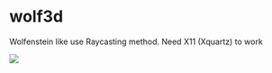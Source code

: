 # wolf3d
Wolfenstein like use Raycasting method. Need X11 (Xquartz) to work

<img src="https://raw.githubusercontent.com/emericspiroux/wolf3d/master/wolf3dcut.gif"/>

